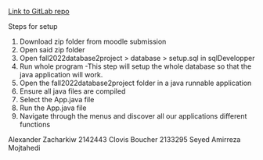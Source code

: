 [Link to GitLab repo](https://gitlab.com/web299/fall2022database2project)

Steps for setup
1. Download zip folder from moodle submission
2. Open said zip folder
3. Open fall2022database2project > database > setup.sql in sqlDevelopper
4. Run whole program
-This step will setup the whole database so that the java application will work.
5. Open the fall2022database2project folder in a java runnable application
6. Ensure all java files are compiled
7. Select the App.java file
8. Run the App.java file
9. Navigate through the menus and discover all our applications different functions

Alexander Zacharkiw 2142443
Clovis Boucher 2133295
Seyed Amirreza Mojtahedi

